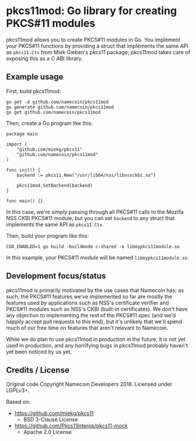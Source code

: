 # pkcs11mod: Go library for creating PKCS#11 modules

pkcs11mod allows you to create PKCS#11 modules in Go.  You implement your PKCS#11 functions by providing a struct that implements the same API as `pkcs11.Ctx` from Miek Gieben's pkcs11 package; pkcs11mod takes care of exposing this as a C ABI library.

## Example usage

First, build pkcs11mod:

~~~
go get -d github.com/namecoin/pkcs11mod
go generate github.com/namecoin/pkcs11mod
go get github.com/namecoin/pkcs11mod
~~~

Then, create a Go program like this:

~~~
package main

import (
	"github.com/miekg/pkcs11"
	"github.com/namecoin/pkcs11mod"
)

func init() {
	backend := pkcs11.New("/usr/lib64/nss/libnssckbi.so")

	pkcs11mod.SetBackend(backend)
}

func main() {}
~~~

In this case, we're simply passing through all PKCS#11 calls to the Mozilla NSS CKBI PKCS#11 module, but you can set `backend` to any struct that implements the same API as `pkcs11.Ctx`.

Then, build your program like this:

~~~
CGO_ENABLED=1 go build -buildmode c-shared -o libmypkcs11module.so
~~~

In this example, your PKCS#11 module will be named `libmypkcs11module.so`.

## Development focus/status

pkcs11mod is primarily motivated by the use cases that Namecoin has; as such, the PKCS#11 features we've implemented so far are mostly the features used by applications such as NSS's certificate verifier and PKCS#11 modules such as NSS's CKBI (built-in certificates).  We don't have any objection to implementing the rest of the PKCS#11 spec (and we'd happily accept pull requests to this end), but it's unlikely that we'll spend much of our free time on features that aren't relevant to Namecoin.

While we do plan to use pkcs11mod in production in the future, it is not yet used in production, and any horrifying bugs in pkcs11mod probably haven't yet been noticed by us yet.

## Credits / License

Original code Copyright Namecoin Developers 2018.  Licensed under LGPLv3+.

Based on:

* https://github.com/miekg/pkcs11
    * BSD 3-Clause License
* https://github.com/Pkcs11Interop/pkcs11-mock
    * Apache 2.0 License
